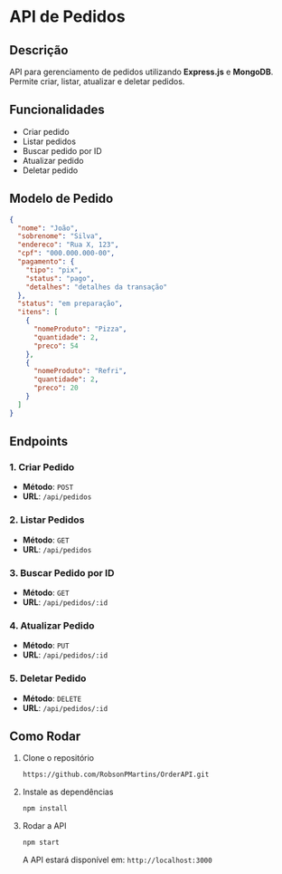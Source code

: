 # API de Pedidos

## Descrição

API para gerenciamento de pedidos utilizando **Express.js** e **MongoDB**. Permite criar, listar, atualizar e deletar pedidos.

## Funcionalidades

- Criar pedido
- Listar pedidos
- Buscar pedido por ID
- Atualizar pedido
- Deletar pedido

## Modelo de Pedido

```json
{
  "nome": "João",
  "sobrenome": "Silva",
  "endereco": "Rua X, 123",
  "cpf": "000.000.000-00",
  "pagamento": {
    "tipo": "pix",
    "status": "pago",
    "detalhes": "detalhes da transação"
  },
  "status": "em preparação",
  "itens": [
    {
      "nomeProduto": "Pizza",
      "quantidade": 2,
      "preco": 54
    },
    {
      "nomeProduto": "Refri",
      "quantidade": 2,
      "preco": 20
    }
  ]
}
```

## Endpoints

### 1. Criar Pedido

- **Método**: `POST`
- **URL**: `/api/pedidos`

### 2. Listar Pedidos

- **Método**: `GET`
- **URL**: `/api/pedidos`

### 3. Buscar Pedido por ID

- **Método**: `GET`
- **URL**: `/api/pedidos/:id`

### 4. Atualizar Pedido

- **Método**: `PUT`
- **URL**: `/api/pedidos/:id`

### 5. Deletar Pedido

- **Método**: `DELETE`
- **URL**: `/api/pedidos/:id`

## Como Rodar

1. Clone o repositório
   ```bash
   https://github.com/RobsonPMartins/OrderAPI.git
   ```

2. Instale as dependências
   ```bash
   npm install
   ```

3. Rodar a API
   ```bash
   npm start
   ```

   A API estará disponível em: `http://localhost:3000`
